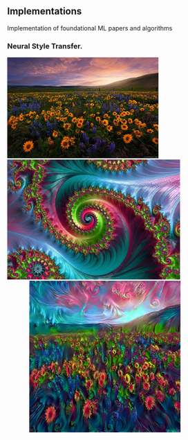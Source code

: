 ## Implementations
Implementation of foundational ML papers and algorithms


### Neural Style Transfer.

<div>
<img src="images/flower.jpg" width="350">
<img src="images/style2.jpg" width="400">
</div>
 &nbsp; &nbsp;&nbsp; &nbsp;&nbsp; &nbsp;&nbsp; &nbsp;
 <img src="images/generatedimage.png" width="350">

